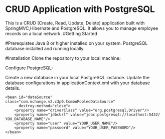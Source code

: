 # CRUD Application with PostgreSQL
This is a CRUD (Create, Read, Update, Delete) application built with SpringMVC,Hibernate and PostgreSQL. It allows you to manage employee records on a local network.
#Getting Started

#Prerequistes
Java 8 or higher installed on your system.
PostgreSQL database installed and running locally.

#Installation
Clone the repository to your local machine:

Configure PostgreSQL:

Create a new database in your local PostgreSQL instance.
Update the database configurations in applicationContext.xml with your database details.

    <bean id="dataSource" class="com.mchange.v2.c3p0.ComboPooledDataSource"
          destroy-method="close">
        <property name="driverClass" value="org.postgresql.Driver"/>
        <property name="jdbcUrl" value="jdbc:postgresql://localhost:5432/ YOU_DATABASE_NAME"/>
        <property name="user" value="YOUR_USER_NAME"/>
        <property name="password" value="YOUR_USER_PASSWORD"/>
    </bean>
